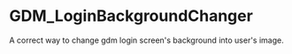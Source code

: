 # GDM_LoginBackgroundChanger
A correct way to change gdm login screen's background into user's image.
